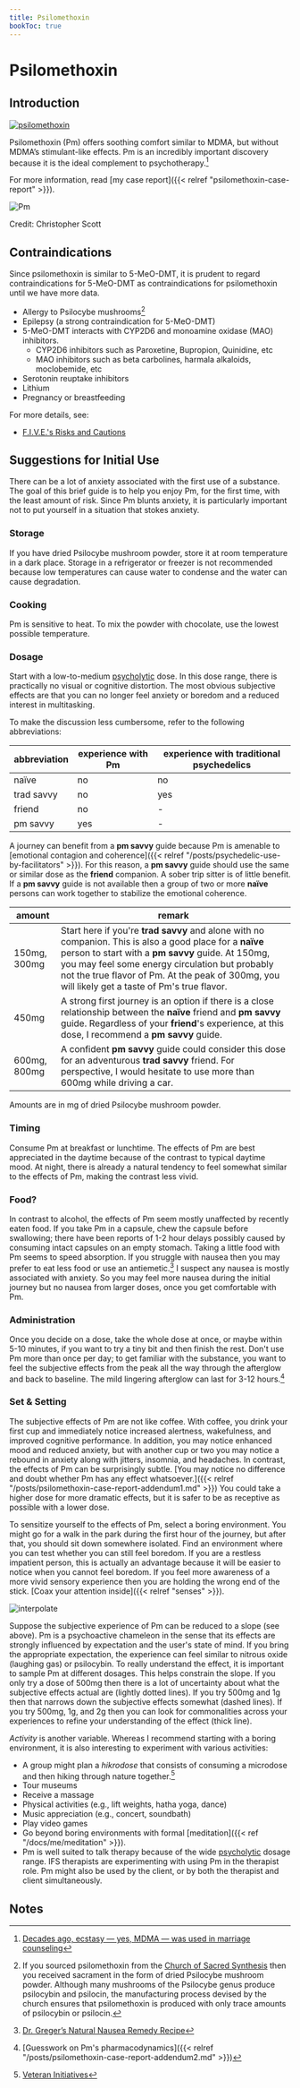 ```yaml
---
title: Psilomethoxin
bookToc: true
---
```


# Psilomethoxin

## Introduction

[![psilomethoxin](4-HO-5-MeO-DMT.svg.png)](https://en.wikipedia.org/wiki/4-Hydroxy-5-methoxydimethyltryptamine)

Psilomethoxin (Pm) offers soothing comfort similar to MDMA, but without MDMA’s stimulant-like effects. Pm is an incredibly important discovery because it is the ideal complement to psychotherapy.[^beres2019]

For more information, read [my case report]({{< relref "psilomethoxin-case-report" >}}).

![Pm](pm-logo.webp)

Credit: Christopher Scott

## Contraindications

Since psilomethoxin is similar to 5-MeO-DMT, it is prudent to regard
contraindications for 5-MeO-DMT as contraindications for psilomethoxin
until we have more data.

- Allergy to Psilocybe mushrooms[^mushroom]
- Epilepsy (a strong contraindication for 5-MeO-DMT)
- 5-MeO-DMT interacts with CYP2D6 and monoamine oxidase (MAO) inhibitors.
  - CYP2D6 inhibitors such as Paroxetine, Bupropion, Quinidine, etc
  - MAO inhibitors such as beta carbolines, harmala alkaloids, moclobemide, etc
- Serotonin reuptake inhibitors
- Lithium
- Pregnancy or breastfeeding

For more details, see:
- [F.I.V.E.'s Risks and Cautions](https://five-meo.education/risks-and-cautions/)

## Suggestions for Initial Use

There can be a lot of anxiety associated with the first use of a substance.
The goal of this brief guide is to help you enjoy Pm, for the first time, with the least amount of risk.
Since Pm blunts anxiety, it is particularly important not to put yourself in a situation that stokes anxiety.

### Storage

If you have dried Psilocybe mushroom powder, store it at room temperature in a dark place.
Storage in a refrigerator or freezer is not recommended because low temperatures can cause water to condense and the water can cause degradation.

### Cooking

Pm is sensitive to heat.
To mix the powder with chocolate, use the lowest possible temperature.

### Dosage

Start with a low-to-medium [psycholytic](https://en.wikipedia.org/wiki/Psychedelic_therapy#Psycholytic_therapy) dose.
In this dose range, there is practically no visual or cognitive distortion.
The most obvious subjective effects are that you can no longer feel anxiety or boredom and a reduced interest in multitasking.

To make the discussion less cumbersome, refer to the following abbreviations:

| abbreviation | experience with Pm | experience with traditional psychedelics |
| ------------ | ------------------ | ------------------|
| naïve | no | no |
| trad savvy | no | yes |
| friend | no | - |
| pm savvy | yes | - |

A journey can benefit from a **pm savvy** guide because Pm is amenable to [emotional contagion and coherence]({{< relref "/posts/psychedelic-use-by-facilitators" >}}).
For this reason, a **pm savvy** guide should use the same or similar dose as the **friend** companion.
A sober trip sitter is of little benefit.
If a **pm savvy** guide is not available then a group of two or more **naïve** persons can work together to stabilize the emotional coherence.

| amount | remark |
| ------ | ------ |
| 150mg, 300mg  | Start here if you're **trad savvy** and alone with no companion. This is also a good place for a **naïve** person to start with a **pm savvy** guide. At 150mg, you may feel some energy circulation but probably not the true flavor of Pm. At the peak of 300mg, you will likely get a taste of Pm's true flavor. |
| 450mg  | A strong first journey is an option if there is a close relationship between the **naïve** friend and **pm savvy** guide. Regardless of your **friend**'s experience, at this dose, I recommend a **pm savvy** guide. |
| 600mg, 800mg  | A confident **pm savvy** guide could consider this dose for an adventurous **trad savvy** friend. For perspective, I would hesitate to use more than 600mg while driving a car. |

Amounts are in mg of dried Psilocybe mushroom powder.

### Timing

Consume Pm at breakfast or lunchtime. The effects of Pm are best appreciated in the daytime because of the contrast to typical daytime mood. At night, there is already a natural tendency to feel somewhat similar to the effects of Pm, making the contrast less vivid.

### Food?

In contrast to alcohol, the effects of Pm seem mostly unaffected by recently eaten food.
If you take Pm in a capsule, chew the capsule before swallowing;
there have been reports of 1-2 hour delays possibly caused by consuming intact capsules on an empty stomach.
Taking a little food with Pm seems to speed absorption.
If you struggle with nausea then you may prefer to eat less food or use an antiemetic.[^nausea]
I suspect any nausea is mostly associated with anxiety. So you may feel more nausea during the initial journey but no nausea from larger doses, once you get comfortable with Pm.

### Administration

Once you decide on a dose, take the whole dose at once, or maybe within 5-10 minutes, if you want to try a tiny bit and then finish the rest.
Don't use Pm more than once per day;
to get familiar with the substance, you want to feel the subjective effects from the peak all the way through the afterglow and back to baseline.
The mild lingering afterglow can last for 3-12 hours.[^pharmacodynamics]

### Set & Setting

The subjective effects of Pm are not like coffee.
With coffee, you drink your first cup and immediately notice increased alertness, wakefulness, and improved cognitive performance.
In addition, you may notice enhanced mood and reduced anxiety, but with another cup or two you may notice a rebound in anxiety along with jitters, insomnia, and headaches.
In contrast, the effects of Pm can be surprisingly subtle.
[You may notice no difference and doubt whether Pm has any effect whatsoever.]({{< relref "/posts/psilomethoxin-case-report-addendum1.md" >}})
You could take a higher dose for more dramatic effects, but it is safer to be as receptive as possible with a lower dose.

To sensitize yourself to the effects of Pm, select a boring environment.
You might go for a walk in the park during the first hour of the journey, but after that, you should sit down somewhere isolated.
Find an environment where you can test whether you can still feel boredom.
If you are a restless impatient person, this is actually an advantage because it will be easier to notice when you cannot feel boredom.
If you feel more awareness of a more vivid sensory experience then you are holding the wrong end of the stick.
[Coax your attention inside]({{< relref "senses" >}}).

![interpolate](interpolate.svg)

Suppose the subjective experience of Pm can be reduced to a slope (see above).
Pm is a psychoactive chameleon in the sense that its effects are strongly influenced by expectation and the user's state of mind.
If you bring the appropriate expectation, the experience can feel similar to nitrous oxide (laughing gas) or psilocybin.
To really understand the effect, it is important to sample Pm at different dosages.
This helps constrain the slope.
If you only try a dose of 500mg then there is a lot of uncertainty about what the subjective effects actual are (lightly dotted lines). If you try 500mg and 1g then that narrows down the subjective effects somewhat (dashed lines). If you try 500mg, 1g, and 2g then you can look for commonalities across your experiences to refine your understanding of the effect (thick line).

*Activity* is another variable. Whereas I recommend starting with a boring environment, it is also interesting to experiment with various activities:
- A group might plan a *hikrodose* that consists of consuming a microdose and then hiking through nature together.[^hikrodose]
- Tour museums
- Receive a massage
- Physical activities (e.g., lift weights, hatha yoga, dance)
- Music appreciation (e.g., concert, soundbath)
- Play video games
- Go beyond boring environments with formal [meditation]({{< ref "/docs/me/meditation" >}}).
- Pm is well suited to talk therapy because of the wide [psycholytic](https://en.wikipedia.org/wiki/Psychedelic_therapy#Psycholytic_therapy) dosage range. IFS therapists are experimenting with using Pm in the therapist role. Pm might also be used by the client, or by both the therapist and client simultaneously.

## Notes

[^mushroom]: If you sourced psilomethoxin from the [Church of Sacred Synthesis](https://thesacredsynthesis.com/) then you received sacrament in the form of dried Psilocybe mushroom powder.
Although many mushrooms of the Psilocybe genus produce psilocybin and psilocin, the manufacturing process devised by the church ensures that psilomethoxin is produced with only trace amounts of psilocybin or psilocin.

[^beres2019]: [Decades ago, ecstasy — yes, MDMA — was used in marriage counseling](https://bigthink.com/neuropsych/decades-ago-mdma-was-used-in-marriage-counseling/)

[^nausea]: [Dr. Greger’s Natural Nausea Remedy Recipe](https://nutritionfacts.org/blog/dr-gregers-natural-nausea-remedy-recipe/)

[^pharmacodynamics]: [Guesswork on Pm's pharmacodynamics]({{< relref "/posts/psilomethoxin-case-report-addendum2.md" >}})

[^hikrodose]: [Veteran Initiatives](https://thesacredsynthesis.com/veteran-initiatives/)
